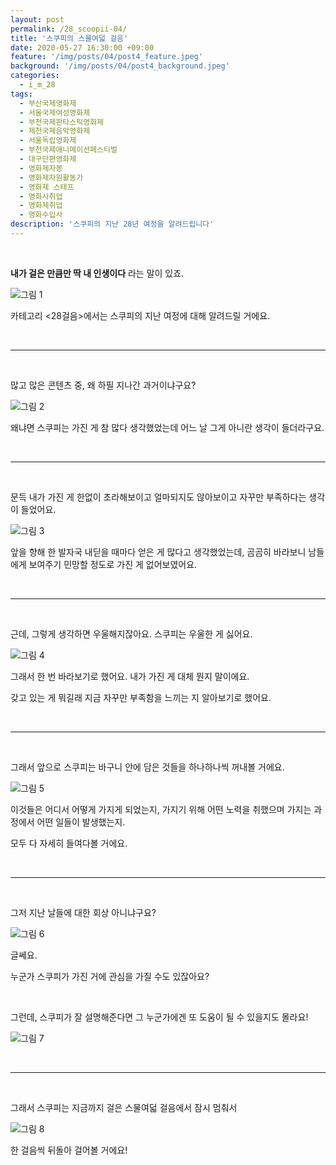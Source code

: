 ```yaml
---
layout: post
permalink: /28_scoopii-04/
title: '스쿠피의 스물여덟 걸음'
date: 2020-05-27 16:30:00 +09:00
feature: '/img/posts/04/post4_feature.jpeg'
background: '/img/posts/04/post4_background.jpeg'
categories:
  - i_m_28
tags:
  - 부산국제영화제
  - 서울국제여성영화제
  - 부천국제판타스틱영화제
  - 제천국제음악영화제
  - 서울독립영화제
  - 부천국제애니메이션페스티벌
  - 대구단편영화제
  - 영화제자봉
  - 영화제자원활동가
  - 영화제 스태프
  - 영화사취업
  - 영화제취업
  - 영화수입사
description: '스쿠피의 지난 28년 여정을 알려드립니다'
---
```


<br>

**내가 걸은 만큼만 딱 내 인생이다** 라는 말이 있죠. 

![그림 1](/img/posts/04/img1.jpeg)

카테고리 <28걸음>에서는 스쿠피의 지난 여정에 대해 알려드릴 거에요. 

<br>

---

<br>

많고 많은 콘텐츠 중, 왜 하필 지나간 과거이냐구요? 

![그림 2](/img/posts/04/img2.jpeg)

왜냐면 스쿠피는 가진 게 참 많다 생각했었는데 어느 날 그게 아니란 생각이 들더라구요. 

<br>

----

<br>

문득 내가 가진 게 한없이 초라해보이고 얼마되지도 않아보이고  자꾸만 부족하다는 생각이 들었어요. 

![그림 3](/img/posts/04/img3.jpeg)

앞을 향해 한 발자국 내딛을 때마다 얻은 게 많다고 생각했었는데,  곰곰히 바라보니 남들에게 보여주기 민망할 정도로 가진 게 없어보였어요. 

<br>

----

<br>

근데, 그렇게 생각하면 우울해지잖아요. 스쿠피는 우울한 게 싫어요. 

![그림 4](/img/posts/04/img4.jpeg)

그래서 한 번 바라보기로 했어요. 내가 가진 게  대체 뭔지 말이에요.

갖고 있는 게 뭐길래 지금 자꾸만 부족함을 느끼는 지 알아보기로 했어요. 

<br>

---

<br>

그래서 앞으로 스쿠피는 바구니 안에 담은 것들을 하나하나씩 꺼내볼 거에요. 

![그림 5](/img/posts/04/img5.jpeg)

이것들은 어디서 어떻게 가지게 되었는지, 가지기 위해 어떤 노력을 취했으며 가지는 과정에서 어떤 일들이 발생했는지. 

모두 다 자세히 들여다볼 거에요.

<br>

---

<br>

그저 지난 날들에 대한 회상 아니냐구요? 

![그림 6](/img/posts/04/img6.jpeg)

글쎄요. 

누군가 스쿠피가 가진 거에 관심을 가질 수도 있잖아요? 

<br>

그런데, 스쿠피가 잘 설명해준다면 그 누군가에겐 또 도움이 될 수 있을지도 몰라요!

![그림 7](/img/posts/04/img7.jpeg)

<br>

---

<br>

그래서 스쿠피는 지금까지 걸은 스물여덟 걸음에서 잠시 멈춰서

![그림 8](/img/posts/04/img8.jpeg)

한 걸음씩 뒤돌아 걸어볼 거에요! 




